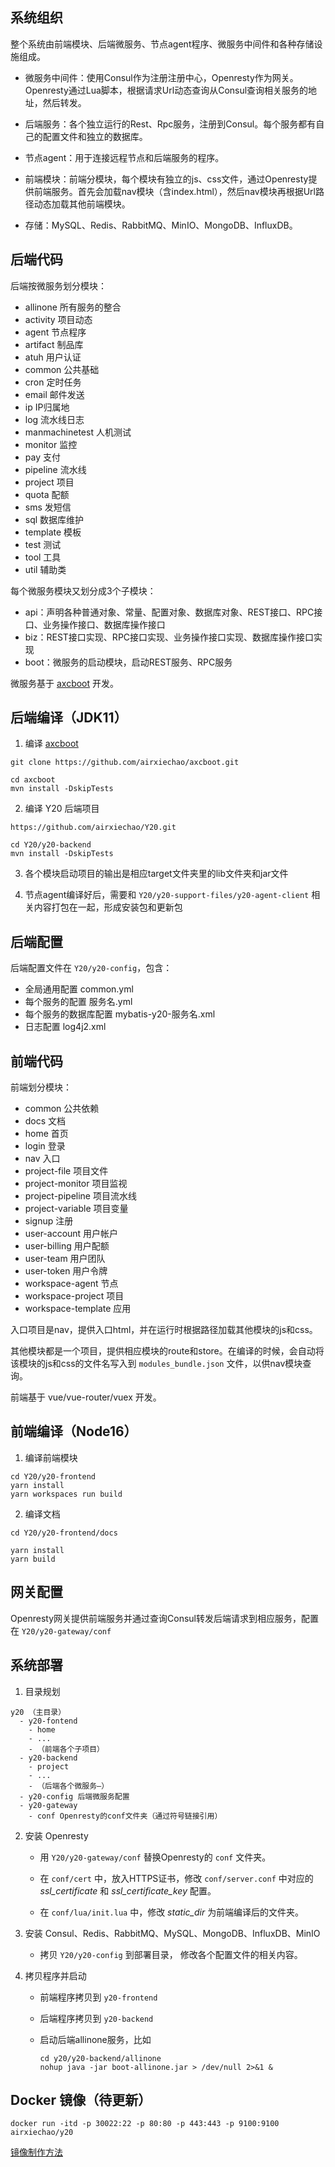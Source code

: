 ## 系统组织
整个系统由前端模块、后端微服务、节点agent程序、微服务中间件和各种存储设施组成。

- 微服务中间件：使用Consul作为注册注册中心，Openresty作为网关。Openresty通过Lua脚本，根据请求Url动态查询从Consul查询相关服务的地址，然后转发。

- 后端服务：各个独立运行的Rest、Rpc服务，注册到Consul。每个服务都有自己的配置文件和独立的数据库。

- 节点agent：用于连接远程节点和后端服务的程序。

- 前端模块：前端分模块，每个模块有独立的js、css文件，通过Openresty提供前端服务。首先会加载nav模块（含index.html），然后nav模块再根据Url路径动态加载其他前端模块。

- 存储：MySQL、Redis、RabbitMQ、MinIO、MongoDB、InfluxDB。

## 后端代码
后端按微服务划分模块：
- allinone 所有服务的整合
- activity 项目动态
- agent 节点程序
- artifact 制品库
- atuh 用户认证
- common 公共基础
- cron 定时任务
- email 邮件发送
- ip IP归属地
- log 流水线日志
- manmachinetest 人机测试
- monitor 监控
- pay 支付
- pipeline 流水线
- project 项目
- quota 配额
- sms 发短信
- sql 数据库维护
- template 模板
- test 测试
- tool 工具
- util 辅助类

每个微服务模块又划分成3个子模块：
- api：声明各种普通对象、常量、配置对象、数据库对象、REST接口、RPC接口、业务操作接口、数据库操作接口
- biz：REST接口实现、RPC接口实现、业务操作接口实现、数据库操作接口实现
- boot：微服务的启动模块，启动REST服务、RPC服务

微服务基于 [axcboot](https://github.com/airxiechao/axcboot) 开发。

## 后端编译（JDK11）
1. 编译 [axcboot](https://github.com/airxiechao/axcboot) 
```
git clone https://github.com/airxiechao/axcboot.git

cd axcboot
mvn install -DskipTests
```
2. 编译 Y20 后端项目
```
https://github.com/airxiechao/Y20.git

cd Y20/y20-backend
mvn install -DskipTests
```
3. 各个模块启动项目的输出是相应target文件夹里的lib文件夹和jar文件

4. 节点agent编译好后，需要和 `Y20/y20-support-files/y20-agent-client` 相关内容打包在一起，形成安装包和更新包


## 后端配置
后端配置文件在 `Y20/y20-config`，包含：
- 全局通用配置 common.yml
- 每个服务的配置 服务名.yml
- 每个服务的数据库配置 mybatis-y20-服务名.xml
- 日志配置 log4j2.xml

## 前端代码
前端划分模块：
- common 公共依赖
- docs 文档
- home 首页
- login 登录
- nav 入口
- project-file 项目文件
- project-monitor 项目监视
- project-pipeline 项目流水线
- project-variable 项目变量
- signup 注册
- user-account 用户帐户
- user-billing 用户配额
- user-team 用户团队
- user-token 用户令牌
- workspace-agent 节点
- workspace-project 项目
- workspace-template 应用

入口项目是nav，提供入口html，并在运行时根据路径加载其他模块的js和css。

其他模块都是一个项目，提供相应模块的route和store。在编译的时候，会自动将该模块的js和css的文件名写入到 `modules_bundle.json` 文件，以供nav模块查询。

前端基于 vue/vue-router/vuex 开发。

## 前端编译（Node16）
1. 编译前端模块
```
cd Y20/y20-frontend
yarn install
yarn workspaces run build
```
2. 编译文档
```
cd Y20/y20-frontend/docs

yarn install
yarn build
```

## 网关配置
Openresty网关提供前端服务并通过查询Consul转发后端请求到相应服务，配置在 `Y20/y20-gateway/conf`

## 系统部署

1. 目录规划
```
y20 （主目录）
  - y20-fontend
    - home
    - ...
    - （前端各个子项目）
  - y20-backend
    - project
    - ...
    - （后端各个微服务—）
  - y20-config 后端微服务配置
  - y20-gateway
    - conf Openresty的conf文件夹（通过符号链接引用）
```

2. 安装 Openresty
    - 用 `Y20/y20-gateway/conf` 替换Openresty的 `conf` 文件夹。

    - 在 `conf/cert` 中，放入HTTPS证书，修改 `conf/server.conf` 中对应的 *ssl_certificate* 和 *ssl_certificate_key* 配置。

    - 在 `conf/lua/init.lua` 中，修改 *static_dir* 为前端编译后的文件夹。

3. 安装 Consul、Redis、RabbitMQ、MySQL、MongoDB、InfluxDB、MinIO
    - 拷贝 `Y20/y20-config` 到部署目录， 修改各个配置文件的相关内容。

4. 拷贝程序并启动
    - 前端程序拷贝到 `y20-frontend`
    - 后端程序拷贝到 `y20-backend`
    - 启动后端allinone服务，比如
    
      ```
      cd y20/y20-backend/allinone
      nohup java -jar boot-allinone.jar > /dev/null 2>&1 &
      ```

## Docker 镜像（待更新）
```
docker run -itd -p 30022:22 -p 80:80 -p 443:443 -p 9100:9100 airxiechao/y20
```

[镜像制作方法](MakeDockerImage.md) 